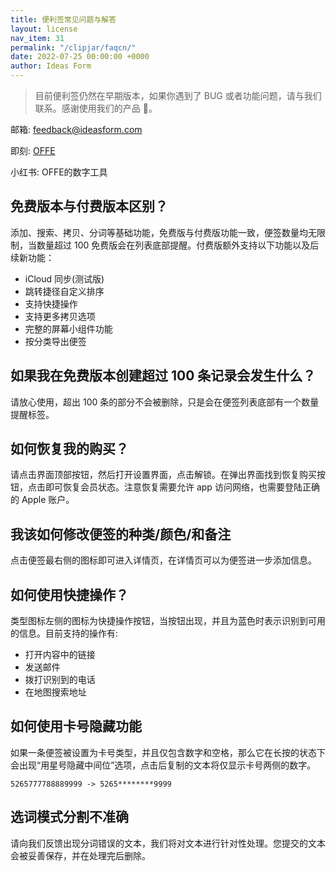 ```yaml
---
title: 便利签常见问题与解答
layout: license
nav_item: 31
permalink: "/clipjar/faqcn/"
date: 2022-07-25 00:00:00 +0000
author: Ideas Form
---
```


> 目前便利签仍然在早期版本，如果你遇到了 BUG 或者功能问题，请与我们联系。感谢使用我们的产品 🙏。

邮箱: [feedback@ideasform.com](mailto:feedback@ideasform.com)

即刻: [OFFE](https://okjk.co/2ZtD9L)

小红书: OFFE的数字工具

## 免费版本与付费版本区别？

添加、搜索、拷贝、分词等基础功能，免费版与付费版功能一致，便签数量均无限制，当数量超过 100 免费版会在列表底部提醒。付费版额外支持以下功能以及后续新功能：

- iCloud 同步(测试版)
- 跳转捷径自定义排序
- 支持快捷操作
- 支持更多拷贝选项
- 完整的屏幕小组件功能
- 按分类导出便签

## 如果我在免费版本创建超过 100 条记录会发生什么？

请放心使用，超出 100 条的部分不会被删除，只是会在便签列表底部有一个数量提醒标签。

## 如何恢复我的购买？

请点击界面顶部按钮，然后打开设置界面，点击解锁。在弹出界面找到恢复购买按钮，点击即可恢复会员状态。注意恢复需要允许 app 访问网络，也需要登陆正确的 Apple 账户。

## 我该如何修改便签的种类/颜色/和备注

点击便签最右侧的图标即可进入详情页，在详情页可以为便签进一步添加信息。



## 如何使用快捷操作？

类型图标左侧的图标为快捷操作按钮，当按钮出现，并且为蓝色时表示识别到可用的信息。目前支持的操作有:

- 打开内容中的链接
- 发送邮件
- 拨打识别到的电话
- 在地图搜索地址

## 如何使用卡号隐藏功能

如果一条便签被设置为卡号类型，并且仅包含数字和空格，那么它在长按的状态下会出现“用星号隐藏中间位”选项，点击后复制的文本将仅显示卡号两侧的数字。

```
5265777788889999 -> 5265********9999
```

## 选词模式分割不准确

请向我们反馈出现分词错误的文本，我们将对文本进行针对性处理。您提交的文本会被妥善保存，并在处理完后删除。
